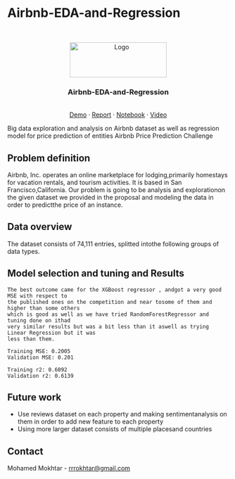 # Airbnb-EDA-and-Regression
<!-- PROJECT LOGO -->
<br />
<p align="center">
  <a href="https://github.com/othneildrew/Best-README-Template">
    <img src="https://user-images.githubusercontent.com/39674365/121967230-4c981a80-cd70-11eb-85a3-6d8e5a9e8e95.png" alt="Logo" width="220" height="80">
  </a>

  <h3 align="center">Airbnb-EDA-and-Regression</h3>

  <p align="center">
    <br />
    <a href="https://colab.research.google.com/drive/1aWuot455_nNXtPis9huD1psBGbdUm2b0?usp=sharing">Demo</a>
    ·
    <a href="./Document.pdf">Report</a>
    ·
    <a href="./Notebook.ipynb">Notebook</a>
      ·
    <a href="https://drive.google.com/file/d/11eF32svdn-NPLaKpItYsbBp5T45stJMP/view?usp=sharing">Video</a>

  </p>
</p>
Big data exploration and analysis on Airbnb dataset as well as regression model for price prediction of entities
Airbnb Price Prediction Challenge

## Problem definition

Airbnb, Inc. operates an online marketplace for lodging,primarily homestays for vacation rentals,
and tourism activities. It is based in San Francisco,California.
Our problem is going to be analysis and explorationon the given dataset we provided in the
proposal and modeling the data in order to predictthe price of an instance.

## Data overview

The dataset consists of 74,111 entries, splitted intothe following groups of data types.


## Model selection and tuning and Results

```
The best outcome came for the XGBoost regressor , andgot a very good MSE with respect to
the published ones on the competition and near tosome of them and higher than some others
which is good as well as we have tried RandomForestRegressor and tuning done on ithad
very similar results but was a bit less than it aswell as trying Linear Regression but it was
less than them.
```
```
Training MSE: 0.2005
Validation MSE: 0.201
```
```
Training r2: 0.6092
Validation r2: 0.6139
```
## Future work

- Use reviews dataset on each property and making sentimentanalysis on them in order to add
    new feature to each property
- Using more larger dataset consists of multiple placesand countries




<!-- CONTACT -->
## Contact

Mohamed Mokhtar - rrrokhtar@gmail.com

